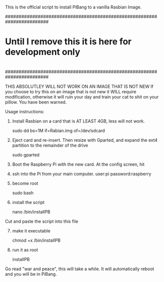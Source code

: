 This is the official script to install PiBang to a vanilla Rasbian Image.

########################################################################
#                                                                      #
#       Until I remove this it is here for development only            #
#                                                                      #
########################################################################



THIS ABSOLUTLEY WILL NOT WORK ON AN IMAGE THAT IS NOT NEW
If you choose to try this on an image that is not new it WILL require
modification, otherwise it will ruin your day and train your cat to shit
on your pillow. You have been warned.



Usage instructions:
1) Install Rasbian on a card that is AT LEAST 4GB, less will not work.

    sudo dd bs=1M if=Rabian.img of=/dev/sdcard
    
2) Eject card and re-insert. Then resize with Gparted, and expand the 
ext4 partition to the remainder of the drive

	sudo gparted
	
3) Boot the Raspberry Pi with the new card. At the config screen,
hit <escape>

4) ssh into the Pi from your main computer. 
	user:pi
	password:raspberry
	
5) become root

    sudo bash
   
6) install the script

    nano /bin/installPB
   
Cut and paste the script into this file

7) make it executable

    chmod +x /bin/installPB
   
8) run it as root

	installPB
	
Go read "war and peace", this will take a while. It will automatically reboot and you will be in PiBang.
